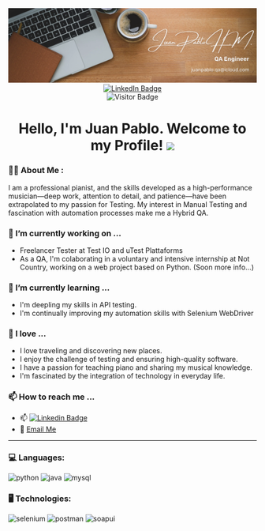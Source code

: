<div id="header" align="center">
  <img decoding="async" src="https://github.com/jphm95/jphm95/blob/main/Brown%20Wood%20Minimalist%20Profile%20LinkedIn%20Banner.PNG" width="800"/>
</div>

<div id="badges" align="center">
  <a href="https://www.linkedin.com/in/juanpablohm/">
    <img src="https://img.shields.io/badge/LinkedIn-0077B5?style=for-the-badge&logo=linkedin&logoColor=white" alt="LinkedIn Badge"/>
  </a>
</div>

<div id="badges" align="center">
  <img decoding="async" src="https://komarev.com/ghpvc/?username=jphm95&style=flat-square&color=blue" alt="Visitor Badge"/>
</div>

<h1 align="center">
  Hello, I'm Juan Pablo. Welcome to my Profile!
  <img decoding="async" src="https://media.giphy.com/media/hvRJCLFzcasrR4ia7z/giphy.gif" width="30px"/>
</h1>

<!-- Aquí puedes agregar más contenido en Markdown -->


<!-- Aquí puedes agregar más contenido en Markdown -->

<!-- Aquí puedes agregar más contenido en Markdown -->


<!--
**jphm95/jphm95** is a ✨ _special_ ✨ repository because its `README.md` (this file) appears on your GitHub profile.

---
 <div id="header" align="left">



Here are some ideas to get you started:

- 🔭 I’m currently working on ...
- 🌱 I’m currently learning ...
- 👯 I’m looking to collaborate on ...
- 🤔 I’m looking for help with ...
- 💬 Ask me about ...
- 📫 How to reach me: ...
- 😄 Pronouns: ...
- ⚡ Fun fact: ...
-->
### :man_technologist: About Me :
I am a professional pianist, and the skills developed as a high-performance musician—deep work, attention to detail, and patience—have been extrapolated to my passion for Testing.
My interest in Manual Testing and fascination with automation processes make me a Hybrid QA.


### 🔭 I’m currently working on ...
* Freelancer Tester at Test IO and uTest Plattaforms
* As a QA, I'm colaborating in a voluntary and intensive internship at Not Country, working on a web project based on Python. (Soon more info...)

### 🌱 I’m currently learning ...

* I'm deepling my skills in API testing.
* I'm continually improving my automation skills with Selenium WebDriver

### 🩵 I love ...

* I love traveling and discovering new places.
* I enjoy the challenge of testing and ensuring high-quality software.
* I have a passion for teaching piano and sharing my musical knowledge.
* I'm fascinated by the integration of technology in everyday life.

### 📫 How to reach me ...

* :mailbox: [![Linkedin Badge](https://img.shields.io/badge/-JuanPablo-blue?style=flat&logo=Linkedin&logoColor=white)](https://www.linkedin.com/in/juanpablohm/)
* 📧 [Email Me](mailto:juanpablo.qa@icloud.com)

---

### 💻 Languages:

<div id="header" align="left">
    <img decoding="async" src="https://img.shields.io/badge/Python-3776AB?style=for-the-badge&logo=python&logoColor=white" alt="python"/>
    </a>  
    <img decoding="async" src="https://img.shields.io/badge/Java-007396?style=for-the-badge&logo=java&logoColor=white" alt="java"/>
    </a>  
    <img decoding="async" src="https://img.shields.io/badge/MySQL-6DB33F?style=for-the-badge&logo=mysql&logoColor=white" alt="mysql"/>
    </a>  

</div>

### 🖥️ Technologies:
<div id="header" align="left">
  <img decoding="async" src="https://img.shields.io/badge/Selenium-43B02A?style=for-the-badge&logo=selenium&logoColor=white" alt="selenium"/>
  <img decoding="async" src="https://img.shields.io/badge/Postman-FF6C37?style=for-the-badge&logo=postman&logoColor=white" alt="postman"/>
  <img decoding="async" src="https://img.shields.io/badge/SOAPUI-6AAD3D?style=for-the-badge&logo=soapui&logoColor=white" alt="soapui"/>




